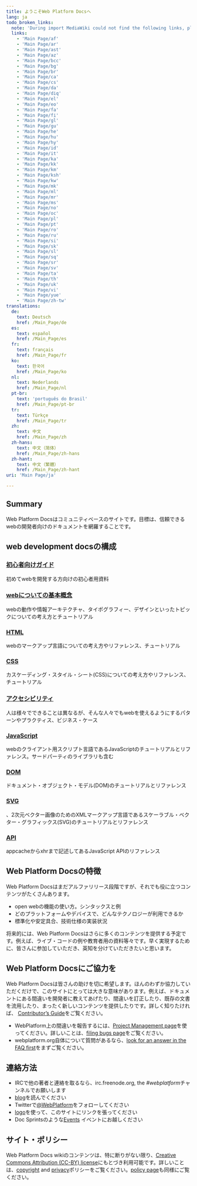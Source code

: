 ```yaml
---
title: ようこそWeb Platform Docsへ
lang: ja
todo_broken_links:
  note: 'During import MediaWiki could not find the following links, please fix and adjust this list.'
  links:
    - 'Main Page/af'
    - 'Main Page/ar'
    - 'Main Page/ast'
    - 'Main Page/az'
    - 'Main Page/bcc'
    - 'Main Page/bg'
    - 'Main Page/br'
    - 'Main Page/ca'
    - 'Main Page/cs'
    - 'Main Page/da'
    - 'Main Page/diq'
    - 'Main Page/el'
    - 'Main Page/eo'
    - 'Main Page/fa'
    - 'Main Page/fi'
    - 'Main Page/gl'
    - 'Main Page/gu'
    - 'Main Page/he'
    - 'Main Page/hu'
    - 'Main Page/hy'
    - 'Main Page/id'
    - 'Main Page/it'
    - 'Main Page/ka'
    - 'Main Page/kk'
    - 'Main Page/km'
    - 'Main Page/ksh'
    - 'Main Page/kw'
    - 'Main Page/mk'
    - 'Main Page/ml'
    - 'Main Page/mr'
    - 'Main Page/ms'
    - 'Main Page/no'
    - 'Main Page/oc'
    - 'Main Page/pl'
    - 'Main Page/pt'
    - 'Main Page/ro'
    - 'Main Page/ru'
    - 'Main Page/si'
    - 'Main Page/sk'
    - 'Main Page/sl'
    - 'Main Page/sq'
    - 'Main Page/sr'
    - 'Main Page/sv'
    - 'Main Page/ta'
    - 'Main Page/th'
    - 'Main Page/uk'
    - 'Main Page/vi'
    - 'Main Page/yue'
    - 'Main Page/zh-tw'
translations:
  de:
    text: Deutsch
    href: /Main_Page/de
  es:
    text: español
    href: /Main_Page/es
  fr:
    text: français
    href: /Main_Page/fr
  ko:
    text: 한국어
    href: /Main_Page/ko
  nl:
    text: Nederlands
    href: /Main_Page/nl
  pt-br:
    text: 'português do Brasil'
    href: /Main_Page/pt-br
  tr:
    text: Türkçe
    href: /Main_Page/tr
  zh:
    text: 中文
    href: /Main_Page/zh
  zh-hans:
    text: 中文（简体）‎
    href: /Main_Page/zh-hans
  zh-hant:
    text: 中文（繁體）‎
    href: /Main_Page/zh-hant
uri: 'Main Page/ja'

---
```

## Summary

Web Platform Docsはコミュニティベースのサイトです。目標は、信頼できるwebの開発者向けのドキュメントを網羅することです。

## web development docsの構成

### [初心者向けガイド](/beginners/ja)

初めてwebを開発する方向けの初心者用資料

### [webについての基本概念](/concepts)

webの動作や情報アーキテクチャ、タイポグラフィー、デザインといったトピックについての考え方とチュートリアル

### [HTML](/html/ja)

webのマークアップ言語についての考え方やリファレンス、チュートリアル

### [CSS](/css)

カスケーディング・スタイル・シート(CSS)についての考え方やリファレンス、チュートリアル

### [アクセシビリティ](/concepts/accessibility)

人は様々でできることは異なるが、そんな人々でもwebを使えるようにするパターンやプラクティス、ビジネス・ケース

### [JavaScript](/javascript/ja)

webのクライアント用スクリプト言語であるJavaScriptのチュートリアルとリファレンス。サードパーティのライブラリも含む

### [DOM](/dom)

ドキュメント・オブジェクト・モデル(DOM)のチュートリアルとリファレンス

### [SVG](/svg)

、2次元ベクター画像のためのXMLマークアップ言語であるスケーラブル・ベクター・グラフィックス(SVG)のチュートリアルとリファレンス

### [API](/apis)

appcacheからxhrまで記述してあるJavaScript APIのリファレンス

## Web Platform Docsの特徴

Web Platform Docsはまだアルファリリース段階ですが、それでも役に立つコンテンツがたくさんあります。

-   open webの機能の使い方。シンタックスと例
-   どのプラットフォームやデバイスで、どんなテクノロジーが利用できるか
-   標準化や安定具合、技術仕様の実装状況

将来的には、Web Platform Docsはさらに多くのコンテンツを提供する予定です。例えば、ライブ・コードの例や教育者用の資料等々です。早く実現するために、皆さんに参加していただき、英知を分けていただきたいと思います。

## Web Platform Docsにご協力を

Web Platform Docsは皆さんの助けを切に希望します。ほんのわずか協力していただくだけで、このサイトにとっては大きな意味があります。例えば、ドキュメントにある間違いを開発者に教えてあげたり、間違いを訂正したり、既存の文書を流用したり、まったく新しいコンテンツを提供したりです。詳しく知りたければ、 [Contributor’s Guide](/WPD:Contributors_Guide)をご覧ください。

-   WebPlatform上の間違いを報告するには、[Project Management page](https://project.webplatform.org)を使ってください。詳しいことは、[filing bugs page](https://docs.webplatform.org/wiki/WPD:Filing_Bugs)をご覧ください。
-   webplatform.org自体について質問があるなら、[look for an answer in the FAQ first](/WPD:FAQ)をまずご覧ください。

## 連絡方法

-   IRCで他の著者と連絡を取るなら、irc.freenode.org, the *\#webplatform*チャンネルでお願いします
-   [blog](https://blog.webplatform.org/)を読んでください
-   Twitterで[@WebPlatform](https://twitter.com/webplatform)をフォローしてください
-   [logo](https://www.webplatform.org/logo)を使って、このサイトにリンクを張ってください
-   Doc Sprintsのような[Events](/WPD:Community/Community_Events) イベントにお越しください

## サイト・ポリシー

Web Platform Docs wikiのコンテンツは、特に断りがない限り、[Creative Commons Attribution (CC-BY) license](/Template:CC-by-3.0)にもとづき利用可能です。詳しいことは、[copyright](/WPD:Copyright) and [privacy](/WPD:Privacy)ポリシーをご覧ください。[policy page](/WPD:Policy)も同様にご覧ください。
